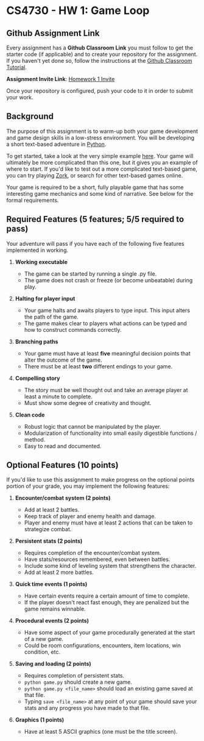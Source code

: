 CS4730 - HW 1: Game Loop
===============================

<a name="background"></a>Github Assignment Link
---------------------------------------

Every assignment has a **Github Classroom Link** you must follow to get the starter code (if applicable) and to create your repository for the assignment. If you haven't yet done so, follow the instructions at the [Github Classroom Tutorial](./githubclassroom.html).

**Assignment Invite Link**: [Homework 1 Invite](https://classroom.github.com/a/jI8iTx_6)

Once your repository is configured, push your code to it in order to submit your work.

<a name="background"></a>Background
---------------------------------------

The purpose of this assignment is to warm-up both your game development and game design skills in a low-stress environment. You will be developing a short text-based adventure in [Python](https://docs.python.org/3/).

To get started, take a look at the very simple example [here](https://trinket.io/python/e5a03e7cbc). Your game will ultimately be more complicated than this one, but it gives you an example of where to start. If you'd like to test out a more complicated text-based game, you can try playing [Zork](http://textadventures.co.uk/games/play/5zyoqrsugeopel3ffhz_vq), or search for other text-based games online.

Your game is required to be a short, fully playable game that has some interesting game mechanics and some kind of narrative. See below for the formal requirements.

<a name="required"></a>Required Features (5 features; 5/5 required to pass)
---------------------------------------

Your adventure will pass if you have each of the following five features implemented in working. 

1. **Working executable**
	- The game can be started by running a single .py file.
	- The game does not crash or freeze (or become unbeatable) during play.

2. **Halting for player input**
	- Your game halts and awaits players to type input. This input alters the path of the game.
	- The game makes clear to players what actions can be typed and how to construct commands correctly.

3. **Branching paths**
	- Your game must have at least **five** meaningful decision points that alter the outcome of the game.
	- There must be at least **two** different endings to your game.

4. **Compelling story**	
	- The story must be well thought out and take an average player at least a minute to complete.
	- Must show some degree of creativity and thought. 

5. **Clean code**
	- Robust logic that cannot be manipulated by the player.
	- Modularization of functionality into small easily digestible functions / method.
	- Easy to read and documented.



<a name="optional"></a>Optional Features (10 points)
---------------------------------------

If you'd like to use this assignment to make progress on the optional points portion of your grade, you may implement the following features:

1. **Encounter/combat system (2 points)**
	- Add at least 2 battles.
	- Keep track of player and enemy health and damage.
	- Player and enemy must have at least 2 actions that can be taken to strategize combat.

2. **Persistent stats (2 points)**
	- Requires completion of the encounter/combat system.
	- Have stats/resources remembered, even between battles.
	- Include some kind of leveling system that strengthens the character.
	- Add at least 2 more battles.

3. **Quick time events (1 points)**
	- Have certain events require a certain amount of time to complete.
	- If the player doesn't react fast enough, they are penalized but the game remains winnable.

4. **Procedural events (2 points)**
	- Have some aspect of your game procedurally generated at the start of a new game.
	- Could be room configurations, encounters, item locations, win condition, etc.

5. **Saving and loading (2 points)**
	- Requires completion of persistent stats.
	- `python game.py` should create a new game.
	- `python game.py <file_name>` should load an existing game saved at that file.
	- Typing `save <file_name>` at any point of your game should save your stats and any progress you have made to that file.

6. **Graphics (1 points)**
	- Have at least 5 ASCII graphics (one must be the title screen).
